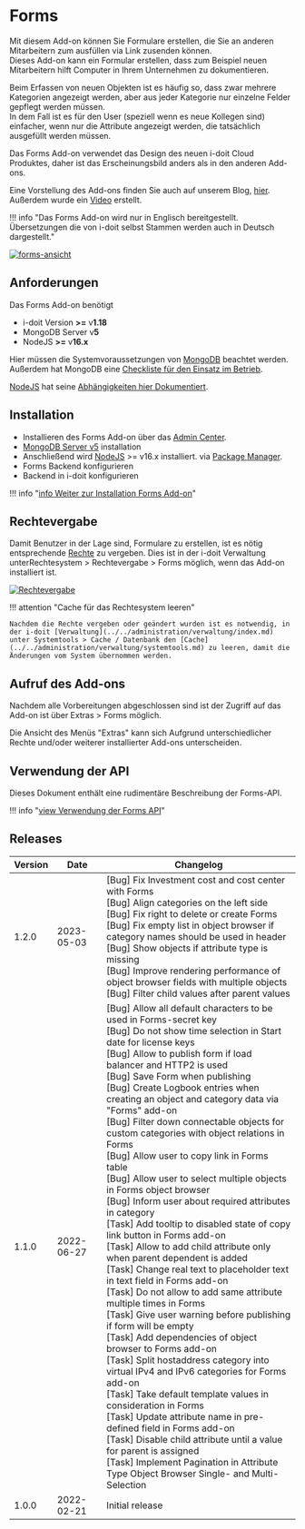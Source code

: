 # Forms

Mit diesem Add-on können Sie Formulare erstellen, die Sie an anderen Mitarbeitern zum ausfüllen via Link zusenden können.  
Dieses Add-on kann ein Formular erstellen, dass zum Beispiel neuen Mitarbeitern hilft Computer in Ihrem Unternehmen zu dokumentieren.

Beim Erfassen von neuen Objekten ist es häufig so, dass zwar mehrere Kategorien angezeigt werden, aber aus jeder Kategorie nur einzelne Felder gepflegt werden müssen.  
In dem Fall ist es für den User (speziell wenn es neue Kollegen sind) einfacher, wenn nur die Attribute angezeigt werden, die tatsächlich ausgefüllt werden müssen.

Das Forms Add-on verwendet das Design des neuen i-doit Cloud Produktes, daher ist das Erscheinungsbild anders als in den anderen Add-ons.

Eine Vorstellung des Add-ons finden Sie auch auf unserem Blog, [hier](https://www.i-doit.com/blog/das-neue-i-doit-pro-forms-add-on/). Außerdem wurde ein [Video](https://www.youtube.com/watch?v=3jpzrK_cR0M) erstellt.

!!! info "Das Forms Add-on wird nur in Englisch bereitgestellt. Übersetzungen die von i-doit selbst Stammen werden auch in Deutsch dargestellt."

[![forms-ansicht](../../assets/images/de/i-doit-pro-add-ons/forms/1-forms.png)](../../assets/images/de/i-doit-pro-add-ons/forms/1-forms.png)

Anforderungen
-------------

Das Forms Add-on benötigt

*   i-doit Version **\>=** v**1.18**
*   MongoDB Server v**5**
*   NodeJS **\>=** v**16.x**

Hier müssen die Systemvoraussetzungen von [MongoDB](https://docs.mongodb.com/manual/administration/production-notes/#mongodb-binaries) beachtet werden.
Außerdem hat MongoDB eine [Checkliste für den Einsatz im Betrieb](https://docs.mongodb.com/manual/administration/production-checklist-operations/#operations-checklist).

[NodeJS](https://nodejs.org/en/download/current/) hat seine [Abhängigkeiten hier Dokumentiert](https://nodejs.org/en/docs/meta/topics/dependencies/).

Installation
------------

*   Installieren des Forms Add-on über das [Admin Center](../../administration/admin-center.md).
*   [MongoDB Server v5](https://docs.mongodb.com/manual/installation/) installation
*   Anschließend wird [NodeJS](https://nodejs.org/en/download/current/) >= v16.x installiert. via [Package Manager](https://nodejs.org/en/download/package-manager/).
*   Forms Backend konfigurieren
*   Backend in i-doit konfigurieren

!!! info "[info Weiter zur Installation Forms Add-on](./installation-forms-add-on.md)"

Rechtevergabe
-------------

Damit Benutzer in der Lage sind, Formulare zu erstellen, ist es nötig entsprechende [Rechte](../../effizientes-dokumentieren/rechteverwaltung/index.md) zu vergeben.
Dies ist in der i-doit Verwaltung unterRechtesystem > Rechtevergabe > Forms möglich, wenn das Add-on installiert ist.

[![Rechtevergabe](../../assets/images/de/i-doit-pro-add-ons/forms/2-forms.png)](../../assets/images/de/i-doit-pro-add-ons/forms/2-forms.png)

!!! attention "Cache für das Rechtesystem leeren"

    Nachdem die Rechte vergeben oder geändert wurden ist es notwendig, in der i-doit [Verwaltung](../../administration/verwaltung/index.md) unter Systemtools > Cache / Datenbank den [Cache](../../administration/verwaltung/systemtools.md) zu leeren, damit die Änderungen vom System übernommen werden.

Aufruf des Add-ons
------------------

Nachdem alle Vorbereitungen abgeschlossen sind ist der Zugriff auf das Add-on ist über Extras > Forms möglich.

Die Ansicht des Menüs "Extras" kann sich Aufgrund unterschiedlicher Rechte und/oder weiterer installierter Add-ons unterscheiden.

Verwendung der API
------------------

Dieses Dokument enthält eine rudimentäre Beschreibung der Forms-API.

!!! info "[view Verwendung der Forms API](./verwenden-der-forms-api.md)"

Releases
--------

| Version | Date | Changelog |
| --- | --- | --- |
| 1.2.0 | 2023-05-03 | [Bug] Fix Investment cost and cost center with Forms<br> [Bug] Align categories on the left side<br>[Bug] Fix right to delete or create Forms<br>[Bug] Fix empty list in object browser if category names should be used in header<br>[Bug] Show objects if attribute type is missing<br>[Bug] Improve rendering performance of object browser fields with multiple objects<br>[Bug] Filter child values after parent values
| 1.1.0 | 2022-06-27 | [Bug] Allow all default characters to be used in Forms-secret key  <br>[Bug] Do not show time selection in Start date for license keys  <br>[Bug] Allow to publish form if load balancer and HTTP2 is used  <br>[Bug] Save Form when publishing  <br>[Bug] Create Logbook entries when creating an object and category data via "Forms" add-on  <br>[Bug] Filter down connectable objects for custom categories with object relations in Forms  <br>[Bug] Allow user to copy link in Forms table  <br>[Bug] Allow user to select multiple objects in Forms object browser  <br>[Bug] Inform user about required attributes in category  <br>[Task] Add tooltip to disabled state of copy link button in Forms add-on  <br>[Task] Allow to add child attribute only when parent dependent is added  <br>[Task] Change real text to placeholder text in text field in Forms add-on  <br>[Task] Do not allow to add same attribute multiple times in Forms  <br>[Task] Give user warning before publishing if form will be empty  <br>[Task] Add dependencies of object browser to Forms add-on  <br>[Task] Split hostaddress category into virtual IPv4 and IPv6 categories for Forms add-on  <br>[Task] Take default template values in consideration in Forms  <br>[Task] Update attribute name in pre-defined field in Forms add-on  <br>[Task] Disable child attribute until a value for parent is assigned  <br>[Task] Implement Pagination in Attribute Type Object Browser Single- and Multi-Selection |
| 1.0.0 | 2022-02-21 | Initial release |

